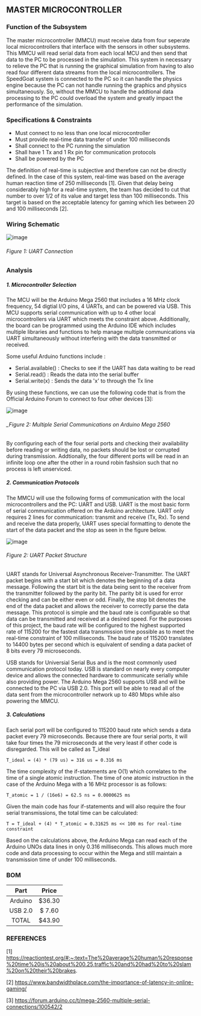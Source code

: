 MASTER MICROCONTROLLER
------------------------
### Function of the Subsystem
The master microcontroller (MMCU) must receive data from four seperate local microcontrollers that interface with the
sensors in other subsystems. This MMCU will read serial data from each local MCU and then send that data to the PC to
be processed in the simulation. This system in necessary to relieve the PC that is running the graphical simulation from
having to also read four different data streams from the local microcontrollers. The SpeedGoat system is connected to the
PC so it can handle the physics engine because the PC can not handle running the graphics and physics simultaneously. So, 
without the MMCU to handle the addtional data processing to the PC could overload the system and greatly impact the performance 
of the simulation.

### Specifications & Constraints
- Must connect to no less than one local microcontroller
- Must provide real-time data transfer of under 100 milliseconds
- Shall connect to the PC running the simulation
- Shall have 1 Tx and 1 Rx pin for communication protocols
- Shall be powered by the PC

The definition of real-time is subjective and therefore can not be directly defined. In the case of this system, real-time was
based on the average human reaction time of 250 milliseconds [1]. Given that delay being considerably high for a real-time system, 
the team has decided to cut that number to over 1/2 of its value and target less than 100 milliseconds. This target is based on the 
acceptable latency for gaming which lies between 20 and 100 milliseconds [2].

### Wiring Schematic

![image](https://user-images.githubusercontent.com/100802413/230158337-75b325ef-8011-4a74-9d49-aa5472abac4c.png)

###### _Figure 1: UART Connection_

### Analysis
##### 1. Microcontroller Selection
The MCU will be the Arduino Mega 2560 that includes a 16 MHz clock frequency, 54 digtial I/O pins, 4 UARTs, and can be powered via USB. This MCU supports serial communication with up to 4 other local microcontrollers via UART which meets the constraint above. Additionally, the board can be programmed using the Arduino IDE which includes multiple libraries and functions to help manage multiple communications via UART simultaneously without interfering with the data transmitted or received.

Some useful Arduino functions include : 
- Serial.available() : Checks to see if the UART has data waiting to be read
- Serial.read() : Reads the data into the serial buffer
- Serial.write(x) : Sends the data 'x' to through the Tx line

By using these functions, we can use the following code that is from the Official Arduino Forum to connect to four other devices [3]:

![image](https://user-images.githubusercontent.com/100802413/204861114-216f67db-b71b-4e05-a706-6426941dfd11.png)

###### _Figure 2: Multiple Serial Communications on Arduino Mega 2560

By configuring each of the four serial ports and checking their availability before reading or writing data, no packets should be lost or corrupted during transmission. Addtionally, the four different ports will be read in an infinite loop one after the other in a round robin fashsion such that no process is left unserviced.

##### 2. Communication Protocols
The MMCU will use the following forms of communication with the local microcontrollers and the PC: UART and USB. UART is the most basic form of serial communication offered on the Arduino architecture. UART only requires 2 lines for communication: transmit and receive (Tx, Rx). To send and receive the data properly, UART uses special formatting to denote the start of the data packet and the stop as seen in the figure below.

![image](https://user-images.githubusercontent.com/100802413/202495250-64d6a476-42a8-42a9-a2e7-64ba8a31c7c3.png)

###### _Figure 2: UART Packet Structure_

UART stands for Universal Asynchronous Receiver-Transmitter. The UART packet begins with a start bit which denotes the beginning of a data message. Following the start bit is the data being sent to the receiver from the transmitter followed by the parity bit. The parity bit is used for error checking and can be either even or odd. Finally, the stop bit denotes the end of the data packet and allows the receiver to correctly parse the data message. This protocol is simple and the baud rate is configurable so that data can be transmitted and received at a desired speed. For the purposes of this project, the baud rate will be configured to the highest supported rate of 115200 for the fastest data transmission time possible as to meet the real-time constraint of 100 milliseconds. The baud rate of 115200 translates to 14400 bytes per second which is equivalent of sending a data packet of 8 bits every 79 microseconds.

USB stands for Universial Serial Bus and is the most commonly used communication protocol today. USB is standard on nearly every computer device and allows the connected hardware to communicate serially while also providing power. The Arduino Mega 2560 supports USB and will be connected to the PC via USB 2.0. This port will be able to read all of the data sent from the microcontroller network up to 480 Mbps while also powering the MMCU.

##### 3. Calculations
Each serial port will be configured to 115200 baud rate which sends a data packet every 79 microseconds. Because there are four serial ports, it will take four times the 79 microseconds at the very least if other code is disregarded. This will be called as T_ideal
  
    T_ideal = (4) * (79 us) = 316 us = 0.316 ms
    
The time complexity of the if-statements are O(1) which correlates to the time of a single atomic instruction. The time of one atomic instruction in the case of the Arduino Mega with a 16 MHz processor is as follows:

    T_atomic = 1 / (16e6) = 62.5 ns = 0.0000625 ms
    
Given the main code has four if-statements and will also require the four serial transmissions, the total time can be calculated:

    T = T_ideal + (4) * T_atomic = 0.31625 ms << 100 ms for real-time constraint
    
Based on the calculations above, the Arduino Mega can read each of the Arduino UNOs data lines in only 0.316 milliseconds. This allows much more code and data processing to occur within the Mega and still maintain a transmission time of under 100 milliseconds.

### BOM

| Part        | Price    |
|:-----------:|:--------:|
| Arduino     | $36.30   |
| USB 2.0     | $ 7.60   |
| TOTAL       | $43.90   |

### REFERENCES

[1] https://reactiontest.org/#:~:text=The%20average%20human%20response%20time%20is%20about%200.25,traffic%20and%20had%20to%20slam%20on%20their%20brakes.

[2] https://www.bandwidthplace.com/the-importance-of-latency-in-online-gaming/

[3] https://forum.arduino.cc/t/mega-2560-multiple-serial-connections/100542/2
